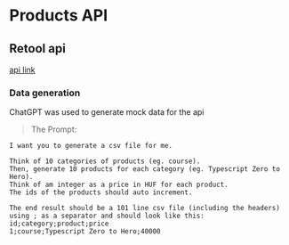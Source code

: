 # Products API

## Retool api

[api link](https://retoolapi.dev/23tP0I/products)

### Data generation

ChatGPT was used to generate mock data for the api

> The Prompt:

```plaintext
I want you to generate a csv file for me.

Think of 10 categories of products (eg. course).
Then, generate 10 products for each category (eg. Typescript Zero to Hero).
Think of am integer as a price in HUF for each product.
The ids of the products should auto increment.

The end result should be a 101 line csv file (including the headers) using ; as a separator and should look like this:
id;category;product;price
1;course;Typescript Zero to Hero;40000
```
